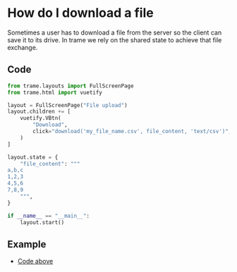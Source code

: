 # How do I download a file

Sometimes a user has to download a file from the server so the client can save it to its drive. In trame we rely on the shared state to achieve that file exchange.

## Code

```python
from trame.layouts import FullScreenPage
from trame.html import vuetify

layout = FullScreenPage("File upload")
layout.children += [
    vuetify.VBtn(
        "Download",
        click="download('my_file_name.csv', file_content, 'text/csv')",
    )
]

layout.state = {
    "file_content": """
a,b,c
1,2,3
4,5,6
7,8,9
    """,
}

if __name__ == "__main__":
    layout.start()
```
## Example

- [Code above](https://github.com/Kitware/trame/blob/master/examples/howdoi/download.py)
